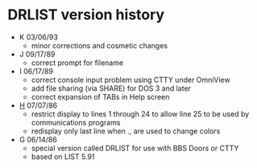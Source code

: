 # DRLIST version history

- K 03/06/93
   - minor corrections and cosmetic changes
- J 09/17/89
   - correct prompt for filename
- I 06/17/89
   - correct console input problem using CTTY under OmniView
   - add file sharing (via SHARE) for DOS 3 and later
   - correct expansion of TABs in Help screen
- [H](h) 07/07/86
   - restrict display to lines 1 through 24 to allow line 25 to be used by communications programs
   - redisplay only last line when ., are used to change colors
- G 06/14/86
   - special version called DRLIST for use with BBS Doors or CTTY
   - based on LIST 5.91
